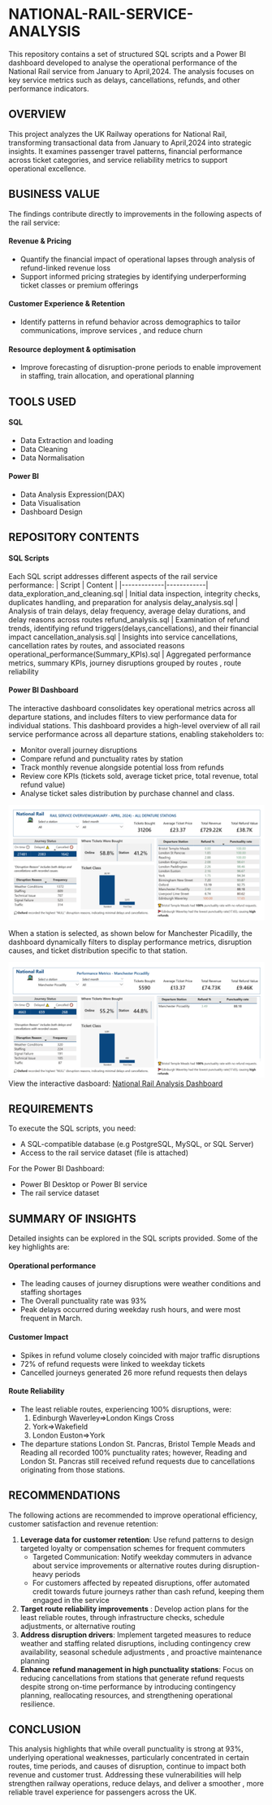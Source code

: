 # NATIONAL-RAIL-SERVICE-ANALYSIS
This repository contains a set of structured SQL scripts and a Power BI dashboard developed to analyse the operational performance of the National Rail service from January to April,2024. The analysis focuses on key service metrics such as delays, cancellations, refunds, and other performance indicators. 

## OVERVIEW


This project analyzes the UK Railway operations for National Rail, transforming transactional data from January to April,2024 into strategic insights. It examines passenger travel patterns, financial performance across ticket categories, and service reliability metrics to support operational excellence. 
## BUSINESS VALUE
The findings contribute directly to improvements in the following aspects of the rail service: 
#### Revenue & Pricing 
* Quantify the financial impact of operational lapses through analysis of refund-linked revenue loss
* Support informed pricing strategies by identifying underperforming ticket classes or premium offerings 
#### Customer Experience & Retention
* Identify patterns in refund behavior across demographics to tailor communications, improve services , and reduce churn 
#### Resource deployment & optimisation
* Improve forecasting of disruption-prone periods to enable improvement in staffing, train allocation, and operational planning
## TOOLS USED 
#### SQL 
* Data Extraction and loading 
* Data Cleaning 
* Data Normalisation

#### Power BI
* Data Analysis Expression(DAX)
* Data Visualisation 
* Dashboard Design 
## REPOSITORY CONTENTS
#### SQL Scripts 
Each SQL script addresses different aspects of the rail service performance: 
| Script | Content |
|-------------|------------|
data_exploration_and_cleaning.sql | Initial data inspection, integrity checks, duplicates handling, and preparation for analysis 
delay_analysis.sql | Analysis of train delays, delay frequency, average delay durations, and delay reasons across routes 
refund_analysis.sql | Examination of refund trends, identifying refund triggers(delays,cancellations), and their financial impact 
cancellation_analysis.sql | Insights into service cancellations, cancellation rates by routes, and associated reasons
operational_performance(Summary_KPIs).sql | Aggregated performance metrics, summary KPIs, journey disruptions grouped by routes , route reliability
#### Power BI Dashboard 
The interactive dashboard consolidates key operational metrics across all departure stations, and includes filters to view performance data for individual stations. 
This dashboard provides a high-level overview of all rail service performance across all departure stations, enabling stakeholders to: 
* Monitor overall journey disruptions 
* Compare refund and punctuality rates by station
* Track monthly revenue alongside potential loss from refunds 
* Review core KPIs (tickets sold, average ticket price, total revenue, total refund value)
* Analyse ticket sales distribution by purchase channel and class.
   
![Dashboard](dashboard.png)

When a station is selected, as shown below for Manchester Picadilly, the dashboard dynamically filters to display performance metrics, disruption causes, and ticket distribution specific to that station.

![Dashboard](Dashboard.png)  
View the interactive dasboard: [National Rail Analysis Dashboard](https://app.powerbi.com/view?r=eyJrIjoiM2I3NjQ5MjMtNTk5YS00M2NlLWFlMzAtNTBmNmNmZTY3YzNiIiwidCI6Ijk5MzljMjE0LWQ4OGItNDNiYy1iMDhlLTE4ZjQ2N2Y2NWIzNyJ9)
## REQUIREMENTS 
To execute the SQL scripts, you need:  
* A SQL-compatible database (e.g PostgreSQL, MySQL, or SQL Server)  
* Access to the rail service dataset (file is attached)
 
For the Power BI Dashboard:  
* Power BI Desktop or Power BI service  
* The rail service dataset 

## SUMMARY OF INSIGHTS 
Detailed insights can be explored in the SQL scripts provided. Some of the key highlights are: 

#### Operational performance
* The leading causes of journey disruptions were weather conditions and staffing shortages
* The Overall punctuality rate was 93%
* Peak delays occurred during weekday rush hours, and were most frequent in March. 

#### Customer Impact 
* Spikes in refund volume closely coincided with major traffic disruptions
* 72% of refund requests were linked to weekday tickets
* Cancelled journeys generated 26 more refund requests then delays 

#### Route Reliability 
* The least reliable routes, experiencing 100% disruptions, were:  
    1. Edinburgh Waverley⇒London Kings Cross  
    2. York⇒Wakefield  
    3. London Euston⇒York
* The departure stations London St. Pancras, Bristol Temple Meads and Reading all recorded 100% punctuality rates; however, Reading and London St. Pancras still received refund requests due to cancellations originating from those stations.
## RECOMMENDATIONS  

The following actions are recommended to improve operational efficiency, customer satisfaction and revenue retention:  
1. **Leverage data for customer retention**:  Use refund patterns to design targeted loyalty or compensation schemes for frequent commuters
   * Targeted Communication: Notify weekday commuters in advance about service improvements or alternative routes during disruption-heavy periods
   * For customers affected by repeated disruptions, offer automated credit towards future journeys rather than cash refund, keeping them engaged in the service 
2. **Target route reliability improvements** : Develop action plans for the least reliable routes, through infrastructure checks, schedule adjustments, or alternative routing 
3. **Address disruption drivers**: Implement targeted measures to reduce weather and staffing related disruptions, including contingency crew availability, seasonal schedule adjustments , and proactive maintenance planning 
4. **Enhance refund management in high punctuality stations**: Focus on reducing cancellations from stations that generate refund requests despite strong on-time performance by introducing contingency planning,  reallocating resources, and strengthening operational resilience.

## CONCLUSION  
This analysis highlights that while overall punctuality is strong at 93%, underlying operational weaknesses, particularly concentrated in certain routes, time periods, and causes of disruption, continue to impact both revenue and customer trust. Addressing these vulnerabilities will help strengthen railway operations, reduce delays, and deliver a smoother , more reliable travel experience for passengers across the UK. 
